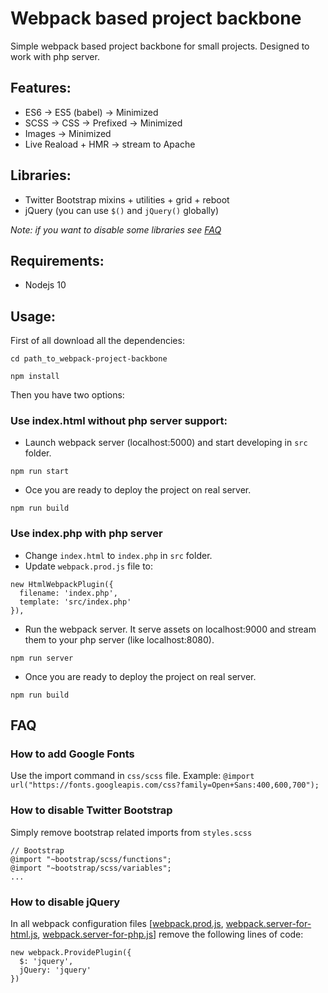 # Webpack based project backbone
Simple webpack based project backbone for small projects.
Designed to work with php server.

## Features:
* ES6 -> ES5 (babel) -> Minimized
* SCSS -> CSS -> Prefixed -> Minimized
* Images -> Minimized
* Live Reaload + HMR -> stream to Apache

## Libraries:
* Twitter Bootstrap mixins + utilities + grid + reboot
* jQuery (you can use ```$()``` and ```jQuery()``` globally)

*Note: if you want to disable some libraries see [FAQ](https://github.com/dmitriyaa/webpack-project-backbone#faq)*

## Requirements:
* Nodejs 10

## Usage:
First of all download all the dependencies:
```
cd path_to_webpack-project-backbone
```
```
npm install
```
Then you have two options:
### Use index.html without php server support:
* Launch webpack server (localhost:5000) and start developing in ```src``` folder.
```
npm run start
```
* Oce you are ready to deploy the project on real server.
```
npm run build
```

### Use index.php with php server
* Change ```index.html``` to ```index.php``` in ```src``` folder.
* Update ```webpack.prod.js``` file to:
```
new HtmlWebpackPlugin({
  filename: 'index.php',
  template: 'src/index.php'
}),
```
* Run the webpack server. It serve assets on localhost:9000 and stream them to your php server (like localhost:8080).
```
npm run server
```
* Once you are ready to deploy the project on real server.
 ```
 npm run build
 ```

## FAQ
### How to add Google Fonts
Use the import command in ```css/scss``` file.
Example: ```@import url("https://fonts.googleapis.com/css?family=Open+Sans:400,600,700");```

### How to disable Twitter Bootstrap
Simply remove bootstrap related imports from ```styles.scss```
```
// Bootstrap
@import "~bootstrap/scss/functions";
@import "~bootstrap/scss/variables";
...
```

### How to disable jQuery
In all webpack configuration files [[webpack.prod.js](./webpack.prod.js), [webpack.server-for-html.js](./webpack.server-for-html.js), [webpack.server-for-php.js](./webpack.server-for-php.js)] remove the following lines of code:
```
new webpack.ProvidePlugin({
  $: 'jquery',
  jQuery: 'jquery'
})
```
